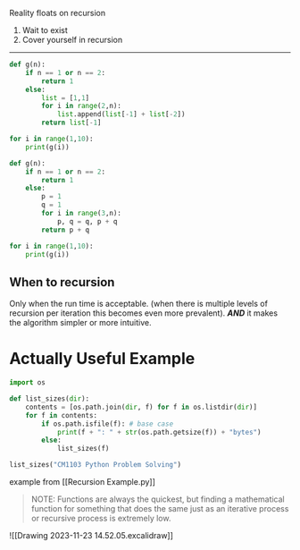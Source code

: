 Reality floats on recursion
1. Wait to exist
2. Cover yourself in recursion

---

```python
def g(n):
	if n == 1 or n == 2:
		return 1
	else:
		list = [1,1]
		for i in range(2,n):
			list.append(list[-1] + list[-2])
		return list[-1]

for i in range(1,10):
	print(g(i))
```
```python
def g(n):
	if n == 1 or n == 2:
		return 1
	else:
		p = 1
		q = 1
		for i in range(3,n):
			p, q = q, p + q
		return p + q

for i in range(1,10):
	print(g(i))
```

## When to recursion
Only when the run time is acceptable. (when there is multiple levels of recursion per iteration this becomes even more prevalent).
***AND*** it makes the algorithm simpler or more intuitive.
# Actually Useful Example
```python
import os

def list_sizes(dir):
    contents = [os.path.join(dir, f) for f in os.listdir(dir)]
    for f in contents:
        if os.path.isfile(f): # base case
            print(f + ": " + str(os.path.getsize(f)) + "bytes")
        else:
            list_sizes(f)

list_sizes("CM1103 Python Problem Solving")
```
example from [[Recursion Example.py]]

> NOTE:
> Functions are always the quickest, but finding a mathematical function for something that does the same just as an iterative process or recursive process is extremely low.

![[Drawing 2023-11-23 14.52.05.excalidraw]]